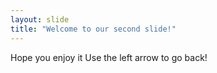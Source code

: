 ```yaml
---
layout: slide
title: "Welcome to our second slide!"
---
```

Hope you enjoy it
Use the left arrow to go back!
